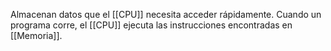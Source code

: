 Almacenan datos que el [[CPU]] necesita acceder rápidamente. Cuando un programa corre, el [[CPU]] ejecuta las instrucciones encontradas en [[Memoria]]. 